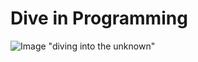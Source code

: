 # Dive in Programming
![Image "diving into the unknown"](https://github.com/JARVIS-VOVA/dive-in-ruby/blob/master/diving_into_the_unknown.jpg)
